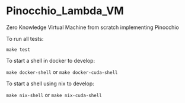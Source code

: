 # Pinocchio_Lambda_VM
Zero Knowledge Virtual Machine from scratch implementing Pinocchio

To run all tests:

```make test```

To start a shell in docker to develop:

```make docker-shell```
or
```make docker-cuda-shell```

To start a shell using nix to develop:

```make nix-shell```
or
```make nix-cuda-shell```

